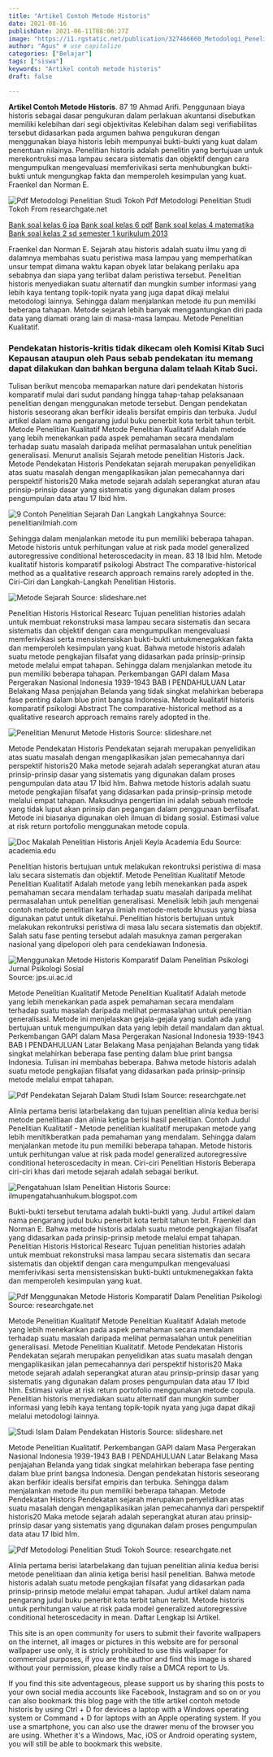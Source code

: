 ```yaml
---
title: "Artikel Contoh Metode Historis"
date: 2021-08-16
publishDate: 2021-06-11T08:06:27Z
image: "https://i1.rgstatic.net/publication/327466660_Metodologi_Penelitian_Studi_Tokoh/links/5b90dabba6fdcce8a4c82001/largepreview.png"
author: "Agus" # use capitalize
categories: ["Belajar"]
tags: ["siswa"]
keywords: "Artikel contoh metode historis"
draft: false

---
```

<script type='text/javascript' src='//pl15944992.alternativecpmgate.com/6c/6f/d6/6c6fd630211742b4db132bd23b46b946.js'></script>
<script type='text/javascript' src='//pl15944975.alternativecpmgate.com/86/71/9a/86719ae0c65e9b2f7eb2905a08638c06.js'></script>
**Artikel Contoh Metode Historis**. 87 19 Ahmad Arifi. Penggunaan biaya historis sebagai dasar pengukuran dalam perlakuan akuntansi disebutkan memiliki kelebihan dari segi objektivitas Kelebihan dalam segi verifiabilitas tersebut didasarkan pada argumen bahwa pengukuran dengan menggunakan biaya historis lebih mempunyai bukti-bukti yang kuat dalam penentuan nilainya. Penelitian historis adalah penelitin yang bertujuan untuk merekontruksi masa lampau secara sistematis dan objektif dengan cara mengumpulkan mengevaluasi memferivikasi serta menhubungkan bukti-bukti untuk mengungkap fakta dan memperoleh kesimpulan yang kuat. Fraenkel dan Norman E.

![Pdf Metodologi Penelitian Studi Tokoh](https://i1.rgstatic.net/publication/327466660_Metodologi_Penelitian_Studi_Tokoh/links/5b90dabba6fdcce8a4c82001/largepreview.png "Pdf Metodologi Penelitian Studi Tokoh")
Pdf Metodologi Penelitian Studi Tokoh From researchgate.net

[Bank soal kelas 6 ipa](/bank-soal-kelas-6-ipa/)
[Bank soal kelas 6 pdf](/bank-soal-kelas-6-pdf/)
[Bank soal kelas 4 matematika](/bank-soal-kelas-4-matematika/)
[Bank soal kelas 2 sd semester 1 kurikulum 2013](/bank-soal-kelas-2-sd-semester-1-kurikulum-2013/)

Fraenkel dan Norman E. Sejarah atau historis adalah suatu ilmu yang di dalamnya membahas suatu peristiwa masa lampau yang memperhatikan unsur tempat dimana waktu kapan obyek latar belakang perilaku apa sebabnya dan siapa yang terlibat dalam peristiwa tersebut. Penelitian historis menyediakan suatu alternatif dan mungkin sumber informasi yang lebih kaya tentang topik-topik nyata yang juga dapat dikaji melalui metodologi lainnya. Sehingga dalam menjalankan metode itu pun memiliki beberapa tahapan. Metode sejarah lebih banyak menggantungkan diri pada data yang diamati orang lain di masa-masa lampau. Metode Penelitian Kualitatif.

### Pendekatan historis-kritis tidak dikecam oleh Komisi Kitab Suci Kepausan ataupun oleh Paus sebab pendekatan itu memang dapat dilakukan dan bahkan berguna dalam telaah Kitab Suci.

Tulisan berikut mencoba memaparkan nature dari pendekatan historis komparatif mulai dari sudut pandang hingga tahap-tahap pelaksanaan penelitian dengan menggunakan metode tersebut. Dengan pendekatan historis seseorang akan berfikir idealis bersifat empiris dan terbuka. Judul artikel dalam nama pengarang judul buku penerbit kota terbit tahun terbit. Metode Penelitian Kualitatif Metode Penelitian Kualitatif Adalah metode yang lebih menekankan pada aspek pemahaman secara mendalam terhadap suatu masalah daripada melihat permasalahan untuk penelitian generalisasi. Menurut analisis Sejarah metode penelitian Historis Jack. Metode Pendekatan Historis Pendekatan sejarah merupakan penyelidikan atas suatu masalah dengan mengaplikasikan jalan pemecahannya dari perspektif historis20 Maka metode sejarah adalah seperangkat aturan atau prinsip-prinsip dasar yang sistematis yang digunakan dalam proses pengumpulan data atau 17 Ibid hlm.


![9 Contoh Penelitian Sejarah Dan Langkah Langkahnya](https://penelitianilmiah.com/wp-content/uploads/2021/04/Contoh-Penelitian-Sejarah.jpg "9 Contoh Penelitian Sejarah Dan Langkah Langkahnya")
Source: penelitianilmiah.com

Sehingga dalam menjalankan metode itu pun memiliki beberapa tahapan. Metode historis untuk perhitungan value at risk pada model generalized autoregressive conditional heteroscedacity in mean. 83 18 Ibid hlm. Metode kualitatif historis komparatif psikologi Abstract The comparative-historical method as a qualitative research approach remains rarely adopted in the. Ciri-Ciri dan Langkah-Langkah Penelitian Historis.

![Metode Sejarah](https://image.slidesharecdn.com/bab1-140601001736-phpapp01/95/metode-sejarah-3-638.jpg?cb=1401581884 "Metode Sejarah")
Source: slideshare.net

Penelitian Historis Historical Researc Tujuan penelitian histories adalah untuk membuat rekonstruksi masa lampau secara sistematis dan secara sistematis dan objektif dengan cara mengumpulkan mengevaluasi memferivikasi serta mensistensiskan bukti-bukti untukmenegakkan fakta dan memperoleh kesimpulan yang kuat. Bahwa metode historis adalah suatu metode pengkajian filsafat yang didasarkan pada prinsip-prinsip metode melalui empat tahapan. Sehingga dalam menjalankan metode itu pun memiliki beberapa tahapan. Perkembangan GAPI dalam Masa Pergerakan Nasional Indonesia 1939-1943 BAB I PENDAHULUAN Latar Belakang Masa penjajahan Belanda yang tidak singkat melahirkan beberapa fase penting dalam blue print bangsa Indonesia. Metode kualitatif historis komparatif psikologi Abstract The comparative-historical method as a qualitative research approach remains rarely adopted in the.

![Penelitian Menurut Metode Historis](https://image.slidesharecdn.com/penelitianmenurutmetodehistoris-130324092131-phpapp02/95/penelitian-menurut-metode-historis-7-638.jpg?cb=1364124706 "Penelitian Menurut Metode Historis")
Source: slideshare.net

Metode Pendekatan Historis Pendekatan sejarah merupakan penyelidikan atas suatu masalah dengan mengaplikasikan jalan pemecahannya dari perspektif historis20 Maka metode sejarah adalah seperangkat aturan atau prinsip-prinsip dasar yang sistematis yang digunakan dalam proses pengumpulan data atau 17 Ibid hlm. Bahwa metode historis adalah suatu metode pengkajian filsafat yang didasarkan pada prinsip-prinsip metode melalui empat tahapan. Maksudnya pengertian ini adalah sebuah metode yang tidak luput akan prinsip dan pegangan dalam penggunaan berfilsafat. Metode ini biasanya digunakan oleh ilmuan di bidang sosial. Estimasi value at risk return portofolio menggunakan metode copula.

![Doc Makalah Penelitian Historis Anjeli Keyla Academia Edu](https://0.academia-photos.com/attachment_thumbnails/40602345/mini_magick20190220-11212-18cwywm.png?1550716082 "Doc Makalah Penelitian Historis Anjeli Keyla Academia Edu")
Source: academia.edu

Penelitian historis bertujuan untuk melakukan rekontruksi peristiwa di masa lalu secara sistematis dan objektif. Metode Penelitian Kualitatif Metode Penelitian Kualitatif Adalah metode yang lebih menekankan pada aspek pemahaman secara mendalam terhadap suatu masalah daripada melihat permasalahan untuk penelitian generalisasi. Menelisik lebih jauh mengenai contoh metode penelitian karya ilmiah metode-metode khusus yang biasa digunakan patut untuk diketahui. Penelitian historis bertujuan untuk melakukan rekontruksi peristiwa di masa lalu secara sistematis dan objektif. Salah satu fase penting tersebut adalah masuknya zaman pergerakan nasional yang dipelopori oleh para cendekiawan Indonesia.

![Menggunakan Metode Historis Komparatif Dalam Penelitian Psikologi Jurnal Psikologi Sosial](http://jps.ui.ac.id/public/journals/2/cover_issue_9_en_US.jpg "Menggunakan Metode Historis Komparatif Dalam Penelitian Psikologi Jurnal Psikologi Sosial")
Source: jps.ui.ac.id

Metode Penelitian Kualitatif Metode Penelitian Kualitatif Adalah metode yang lebih menekankan pada aspek pemahaman secara mendalam terhadap suatu masalah daripada melihat permasalahan untuk penelitian generalisasi. Metode ini menjelaskan gejala-gejala yang sudah ada yang bertujuan untuk mengumpulkan data yang lebih detail mandalam dan aktual. Perkembangan GAPI dalam Masa Pergerakan Nasional Indonesia 1939-1943 BAB I PENDAHULUAN Latar Belakang Masa penjajahan Belanda yang tidak singkat melahirkan beberapa fase penting dalam blue print bangsa Indonesia. Tulisan ini membahas beberapa. Bahwa metode historis adalah suatu metode pengkajian filsafat yang didasarkan pada prinsip-prinsip metode melalui empat tahapan.

![Pdf Pendekatan Sejarah Dalam Studi Islam](https://i1.rgstatic.net/publication/307646986_PENDEKATAN_SEJARAH_DALAM_STUDI_ISLAM/links/57dae2b308ae72d72ea3661c/largepreview.png "Pdf Pendekatan Sejarah Dalam Studi Islam")
Source: researchgate.net

Alinia pertama berisi latarbelakang dan tujuan penelitian alinia kedua berisi metode penelitiaan dan alinia ketiga berisi hasil penelitian. Contoh Judul Penelitian Kualitatif - Metode penelitian kualitatif merupakan metode yang lebih menitikberatkan pada pemahaman yang mendalam. Sehingga dalam menjalankan metode itu pun memiliki beberapa tahapan. Metode historis untuk perhitungan value at risk pada model generalized autoregressive conditional heteroscedacity in mean. Ciri-ciri Penelitian Historis Beberapa ciri-ciri khas dari metode sejarah adalah sebagai berikut.

![Pengatahuan Islam Penelitian Historis](https://1.bp.blogspot.com/-jVYeeR_im7k/VrNbsOAZU2I/AAAAAAAABqA/xWnp1Zc5DrA/s1600/download%2B%252819%2529.jpg "Pengatahuan Islam Penelitian Historis")
Source: ilmupengatahuanhukum.blogspot.com

Bukti-bukti tersebut terutama adalah bukti-bukti yang. Judul artikel dalam nama pengarang judul buku penerbit kota terbit tahun terbit. Fraenkel dan Norman E. Bahwa metode historis adalah suatu metode pengkajian filsafat yang didasarkan pada prinsip-prinsip metode melalui empat tahapan. Penelitian Historis Historical Researc Tujuan penelitian histories adalah untuk membuat rekonstruksi masa lampau secara sistematis dan secara sistematis dan objektif dengan cara mengumpulkan mengevaluasi memferivikasi serta mensistensiskan bukti-bukti untukmenegakkan fakta dan memperoleh kesimpulan yang kuat.

![Pdf Menggunakan Metode Historis Komparatif Dalam Penelitian Psikologi](https://i1.rgstatic.net/publication/343453796_Menggunakan_metode_historis_komparatif_dalam_penelitian_psikologi/links/603f009692851c077f129f0d/largepreview.png "Pdf Menggunakan Metode Historis Komparatif Dalam Penelitian Psikologi")
Source: researchgate.net

Metode Penelitian Kualitatif Metode Penelitian Kualitatif Adalah metode yang lebih menekankan pada aspek pemahaman secara mendalam terhadap suatu masalah daripada melihat permasalahan untuk penelitian generalisasi. Metode Penelitian Kualitatif. Metode Pendekatan Historis Pendekatan sejarah merupakan penyelidikan atas suatu masalah dengan mengaplikasikan jalan pemecahannya dari perspektif historis20 Maka metode sejarah adalah seperangkat aturan atau prinsip-prinsip dasar yang sistematis yang digunakan dalam proses pengumpulan data atau 17 Ibid hlm. Estimasi value at risk return portofolio menggunakan metode copula. Penelitian historis menyediakan suatu alternatif dan mungkin sumber informasi yang lebih kaya tentang topik-topik nyata yang juga dapat dikaji melalui metodologi lainnya.

![Studi Islam Dalam Pendekatan Historis](https://image.slidesharecdn.com/studiislamdalampendekatanhistoris-150127043251-conversion-gate01/95/studi-islam-dalam-pendekatan-historis-14-638.jpg?cb=1422333310 "Studi Islam Dalam Pendekatan Historis")
Source: slideshare.net

Metode Penelitian Kualitatif. Perkembangan GAPI dalam Masa Pergerakan Nasional Indonesia 1939-1943 BAB I PENDAHULUAN Latar Belakang Masa penjajahan Belanda yang tidak singkat melahirkan beberapa fase penting dalam blue print bangsa Indonesia. Dengan pendekatan historis seseorang akan berfikir idealis bersifat empiris dan terbuka. Sehingga dalam menjalankan metode itu pun memiliki beberapa tahapan. Metode Pendekatan Historis Pendekatan sejarah merupakan penyelidikan atas suatu masalah dengan mengaplikasikan jalan pemecahannya dari perspektif historis20 Maka metode sejarah adalah seperangkat aturan atau prinsip-prinsip dasar yang sistematis yang digunakan dalam proses pengumpulan data atau 17 Ibid hlm.

![Pdf Metodologi Penelitian Studi Tokoh](https://i1.rgstatic.net/publication/327466660_Metodologi_Penelitian_Studi_Tokoh/links/5b90dabba6fdcce8a4c82001/largepreview.png "Pdf Metodologi Penelitian Studi Tokoh")
Source: researchgate.net

Alinia pertama berisi latarbelakang dan tujuan penelitian alinia kedua berisi metode penelitiaan dan alinia ketiga berisi hasil penelitian. Bahwa metode historis adalah suatu metode pengkajian filsafat yang didasarkan pada prinsip-prinsip metode melalui empat tahapan. Judul artikel dalam nama pengarang judul buku penerbit kota terbit tahun terbit. Metode historis untuk perhitungan value at risk pada model generalized autoregressive conditional heteroscedacity in mean. Daftar Lengkap Isi Artikel.

This site is an open community for users to submit their favorite wallpapers on the internet, all images or pictures in this website are for personal wallpaper use only, it is stricly prohibited to use this wallpaper for commercial purposes, if you are the author and find this image is shared without your permission, please kindly raise a DMCA report to Us.

If you find this site adventageous, please support us by sharing this posts to your own social media accounts like Facebook, Instagram and so on or you can also bookmark this blog page with the title artikel contoh metode historis by using Ctrl + D for devices a laptop with a Windows operating system or Command + D for laptops with an Apple operating system. If you use a smartphone, you can also use the drawer menu of the browser you are using. Whether it's a Windows, Mac, iOS or Android operating system, you will still be able to bookmark this website.

